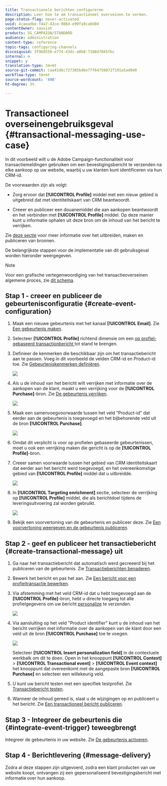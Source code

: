```yaml
---
title: Transactionele berichten configureren
description: Leer hoe te om transactioneel overseinen te vormen.
page-status-flag: never-activated
uuid: 4caeadbe-f4a7-43ce-986d-e99fa9ca0d0d
contentOwner: sauviat
products: SG_CAMPAIGN/STANDARD
audience: administration
content-type: reference
topic-tags: configuring-channels
discoiquuid: 3f968556-e774-43dc-a0b8-7188d7665fbc
internal: n
snippet: y
translation-type: tm+mt
source-git-commit: caa41d6c727385bd6e77f64750872f191a5ad040
workflow-type: tm+mt
source-wordcount: '498'
ht-degree: 3%

---
```



# Transactioneel overseinengebruiksgeval {#transactional-messaging-use-case}

In dit voorbeeld wilt u de Adobe Campaign-functionaliteit voor transactiemeldingen gebruiken om een bevestigingsbericht te verzenden na elke aankoop op uw website, waarbij u uw klanten kunt identificeren via hun CRM-id.

De voorwaarden zijn als volgt:

* Zorg ervoor dat **[!UICONTROL Profile]** middel met een nieuw gebied is uitgebreid dat met identiteitskaart van CRM beantwoordt.

* Creeer en publiceer een douanemiddel die aan aankopen beantwoordt en het verbinden met **[!UICONTROL Profile]** middel. Op deze manier kunt u informatie ophalen uit deze bron om de inhoud van het bericht te verrijken.

Zie [deze sectie](../../developing/using/key-steps-to-add-a-resource.md) voor meer informatie over het uitbreiden, maken en publiceren van bronnen.

De belangrijkste stappen voor de implementatie van dit gebruiksgeval worden hieronder weergegeven.

>[!NOTE]
>
>Voor een grafische vertegenwoordiging van het transactieoverseinen algemene proces, zie [dit schema](../../channels/using/getting-started-with-transactional-msg.md#key-steps).

## Stap 1 - creeer en publiceer de gebeurtenisconfiguratie {#create-event-configuration}

1. Maak een nieuwe gebeurtenis met het kanaal **[!UICONTROL Email]**. Zie [Een gebeurtenis maken](../../channels/using/configuring-transactional-event.md#creating-an-event).

1. Selecteer **[!UICONTROL Profile]** richtend dimensie om een [op profiel-gebaseerd transactionbericht ](../../channels/using/configuring-transactional-event.md#profile-based-transactional-messages) tot stand te brengen.

1. Definieer de kenmerken die beschikbaar zijn om het transactiebericht aan te passen. Voeg in dit voorbeeld de velden CRM-id en Product-id toe. Zie [Gebeurteniskenmerken definiëren](../../channels/using/configuring-transactional-event.md#defining-the-event-attributes).

   ![](assets/message-center_usecase1.png)

1. Als u de inhoud van het bericht wilt verrijken met informatie over de aankopen van de klant, maakt u een verrijking voor de **[!UICONTROL Purchase]**-bron. Zie [De gebeurtenis verrijken](../../channels/using/configuring-transactional-event.md#enriching-the-transactional-message-content).

   ![](assets/message-center_usecase2.png)

1. Maak een samenvoegvoorwaarde tussen het veld &quot;Product-id&quot; dat eerder aan de gebeurtenis is toegevoegd en het bijbehorende veld uit de bron **[!UICONTROL Purchase]**.

   ![](assets/message-center_usecase3.png)

1. Omdat dit verplicht is voor op profielen gebaseerde gebeurtenissen, moet u ook een verrijking maken die gericht is op de **[!UICONTROL Profile]**-bron.

1. Creeer samen voorwaarde tussen het gebied van CRM identiteitskaart dat eerder aan het bericht werd toegevoegd, en het overeenkomstige gebied van **[!UICONTROL Profile]** middel dat u uitbreidde. <!--What's the purpose to have created a CRM ID for this event and to have the CRM ID as a join condition? could it be any other field provided you created it in the event?-->

   ![](assets/message-center_usecase4.png)

1. In **[!UICONTROL Targeting enrichment]** sectie, selecteer de verrijking op **[!UICONTROL Profile]** middel, die als berichtdoel tijdens de leveringsuitvoering zal worden gebruikt.

   ![](assets/message-center_usecase5.png)

1. Bekijk een voorvertoning van de gebeurtenis en publiceer deze. Zie [Een voorvertoning weergeven en de gebeurtenis publiceren](../../channels/using/publishing-transactional-event.md#previewing-and-publishing-the-event).

## Stap 2 - geef en publiceer het transactiebericht {#create-transactional-message} uit

1. Ga naar het transactiebericht dat automatisch werd gecreeerd bij het publiceren van de gebeurtenis. Zie [Transactieberichten benaderen](../../channels/using/editing-transactional-message.md#accessing-transactional-messages).

1. Bewerk het bericht en pas het aan. Zie [Een bericht voor een profieltransactie bewerken](../../channels/using/editing-transactional-message.md#editing-profile-transactional-message).

1. Via afstemming met het veld CRM-id dat u hebt toegevoegd aan de **[!UICONTROL Profile]**-bron, hebt u directe toegang tot alle profielgegevens om uw bericht [personalize](../../designing/using/personalization.md#inserting-a-personalization-field) te verzenden.

   ![](assets/message-center_usecase6.png)

1. Via aansluiting op het veld &quot;Product identifier&quot; kunt u de inhoud van het bericht verrijken met informatie over de aankopen van de klant door een veld uit de bron **[!UICONTROL Purchase]** toe te voegen.

   ![](assets/message-center_usecase7.png)

   Selecteer **[!UICONTROL Insert personalization field]** in de contextuele werkbalk om dit te doen. Open in het knooppunt **[!UICONTROL Context]** > **[!UICONTROL Transactional event]** > **[!UICONTROL Event context]** het knooppunt dat overeenkomt met de aangepaste bron **[!UICONTROL Purchase]** en selecteer een willekeurig veld.

1. U kunt uw bericht testen met een specifiek testprofiel. Zie [Transactiebericht testen](../../channels/using/testing-transactional-message.md#testing-a-transactional-message).

1. Wanneer de inhoud gereed is, slaat u de wijzigingen op en publiceert u het bericht. Zie [Een transactioneel bericht publiceren](../../channels/using/publishing-transactional-message.md#publishing-a-transactional-message).

## Stap 3 - Integreer de gebeurtenis die {#integrate-event-trigger} teweegbrengt

Integreer de gebeurtenis in uw website. Zie [De gebeurtenis activeren](../../channels/using/getting-started-with-transactional-msg.md#integrate-event-trigger).

## Stap 4 - Berichtlevering {#message-delivery}

Zodra al deze stappen zijn uitgevoerd, zodra een klant producten van uw website koopt, ontvangen zij een gepersonaliseerd bevestigingsbericht met informatie over hun aankoop.